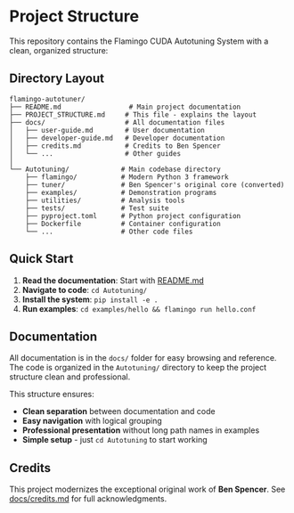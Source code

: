 # Project Structure

This repository contains the Flamingo CUDA Autotuning System with a clean, organized structure:

## Directory Layout

```
flamingo-autotuner/
├── README.md                 # Main project documentation
├── PROJECT_STRUCTURE.md     # This file - explains the layout
├── docs/                    # All documentation files
│   ├── user-guide.md        # User documentation
│   ├── developer-guide.md   # Developer documentation  
│   ├── credits.md           # Credits to Ben Spencer
│   └── ...                  # Other guides
│
└── Autotuning/             # Main codebase directory
    ├── flamingo/           # Modern Python 3 framework
    ├── tuner/              # Ben Spencer's original core (converted)
    ├── examples/           # Demonstration programs
    ├── utilities/          # Analysis tools
    ├── tests/              # Test suite
    ├── pyproject.toml      # Python project configuration
    ├── Dockerfile          # Container configuration
    └── ...                 # Other code files
```

## Quick Start

1. **Read the documentation**: Start with [README.md](README.md)
2. **Navigate to code**: `cd Autotuning/`
3. **Install the system**: `pip install -e .`
4. **Run examples**: `cd examples/hello && flamingo run hello.conf`

## Documentation

All documentation is in the `docs/` folder for easy browsing and reference. The code is organized in the `Autotuning/` directory to keep the project structure clean and professional.

This structure ensures:
- **Clean separation** between documentation and code
- **Easy navigation** with logical grouping
- **Professional presentation** without long path names in examples
- **Simple setup** - just `cd Autotuning` to start working

## Credits

This project modernizes the exceptional original work of **Ben Spencer**. See [docs/credits.md](docs/credits.md) for full acknowledgments.